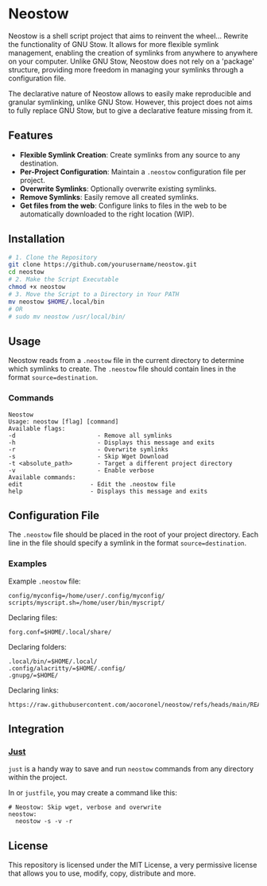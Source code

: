 # Neostow

Neostow is a shell script project that aims to reinvent the wheel... Rewrite the functionality of GNU Stow. It allows for more flexible symlink management, enabling the creation of symlinks from anywhere to anywhere on your computer. Unlike GNU Stow, Neostow does not rely on a 'package' structure, providing more freedom in managing your symlinks through a configuration file.

The declarative nature of Neostow allows to easily make reproducible and granular symlinking, unlike GNU Stow. However, this project does not aims to fully replace GNU Stow, but to give a declarative feature missing from it.

## Features

- **Flexible Symlink Creation**: Create symlinks from any source to any destination.
- **Per-Project Configuration**: Maintain a `.neostow` configuration file per project.
- **Overwrite Symlinks**: Optionally overwrite existing symlinks.
- **Remove Symlinks**: Easily remove all created symlinks.
- **Get files from the web**: Configure links to files in the web to be automatically downloaded to the right location (WIP).

## Installation

```bash
# 1. Clone the Repository
git clone https://github.com/yourusername/neostow.git
cd neostow
# 2. Make the Script Executable
chmod +x neostow
# 3. Move the Script to a Directory in Your PATH
mv neostow $HOME/.local/bin
# OR
# sudo mv neostow /usr/local/bin/
```

## Usage

Neostow reads from a `.neostow` file in the current directory to determine which symlinks to create. The `.neostow` file should contain lines in the format `source=destination`.

### Commands

```
Neostow
Usage: neostow [flag] [command]
Available flags:
-d                       - Remove all symlinks
-h                       - Displays this message and exits
-r                       - Overwrite symlinks
-s                       - Skip Wget Download
-t <absolute_path>       - Target a different project directory
-v                       - Enable verbose
Available commands:
edit                   - Edit the .neostow file
help                   - Displays this message and exits
```

## Configuration File

The `.neostow` file should be placed in the root of your project directory. Each line in the file should specify a symlink in the format `source=destination`.

### Examples

Example `.neostow` file:

```
config/myconfig=/home/user/.config/myconfig/
scripts/myscript.sh=/home/user/bin/myscript/
```

Declaring files:

```
forg.conf=$HOME/.local/share/
```

Declaring folders:

```
.local/bin/=$HOME/.local/
.config/alacritty/=$HOME/.config/
.gnupg/=$HOME/
```

Declaring links:

```
https://raw.githubusercontent.com/aocoronel/neostow/refs/heads/main/README.md=$HOME/.cache/
```

## Integration

### [Just](https://github.com/casey/just)

`just` is a handy way to save and run `neostow` commands from any directory within the project.

In or `justfile`, you may create a command like this:

```just
# Neostow: Skip wget, verbose and overwrite
neostow:
  neostow -s -v -r
```

## License

This repository is licensed under the MIT License, a very permissive license that allows you to use, modify, copy, distribute and more.
